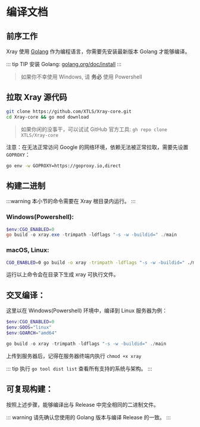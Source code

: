 # 编译文档

## 前序工作

Xray 使用 [Golang](https://golang.org/) 作为编程语言，你需要先安装最新版本 Golang 才能够编译。

::: tip TIP
安装 Golang: [golang.org/doc/install](https://golang.org/doc/install)
:::

> 如果你不幸使用 Windows, 请 **务必** 使用 Powershell

## 拉取 Xray 源代码

```bash
git clone https://github.com/XTLS/Xray-core.git
cd Xray-core && go mod download
```

> 如果你闲的没事干，可以试试 GitHub 官方工具: `gh repo clone XTLS/Xray-core`

注意：在无法正常访问 Google 的网络环境，依赖无法被正常拉取，需要先设置 `GOPROXY`：

```bash
go env -w GOPROXY=https://goproxy.io,direct
```

## 构建二进制

:::warning
本小节的命令需要在 Xray 根目录内运行。
:::

### Windows(Powershell):

```powershell
$env:CGO_ENABLED=0
go build -o xray.exe -trimpath -ldflags "-s -w -buildid=" ./main
```

### macOS, Linux:

```bash
CGO_ENABLED=0 go build -o xray -trimpath -ldflags "-s -w -buildid=" ./main
```

运行以上命令会在目录下生成 xray 可执行文件。

## 交叉编译：

这里以在 Windows(Powershell) 环境中，编译到 Linux 服务器为例：

```powershell
$env:CGO_ENABLED=0
$env:GOOS="linux"
$env:GOARCH="amd64"

go build -o xray -trimpath -ldflags "-s -w -buildid=" ./main
```

上传到服务器后，记得在服务器终端内执行 `chmod +x xray`

::: tip
执行 `go tool dist list` 查看所有支持的系统与架构。
:::

## 可复现构建：

按照上述步骤，能够编译出与 Release 中完全相同的二进制文件。

::: warning
请先确认您使用的 Golang 版本与编译 Release 的一致。
:::
